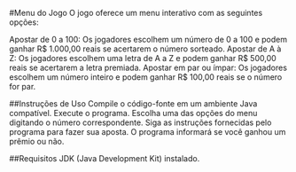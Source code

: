#Menu do Jogo
O jogo oferece um menu interativo com as seguintes opções:

Apostar de 0 a 100: Os jogadores escolhem um número de 0 a 100 e podem ganhar R$ 1.000,00 reais se acertarem o número sorteado.
Apostar de A à Z: Os jogadores escolhem uma letra de A a Z e podem ganhar R$ 500,00 reais se acertarem a letra premiada.
Apostar em par ou ímpar: Os jogadores escolhem um número inteiro e podem ganhar R$ 100,00 reais se o número for par.

##Instruções de Uso
Compile o código-fonte em um ambiente Java compatível.
Execute o programa.
Escolha uma das opções do menu digitando o número correspondente.
Siga as instruções fornecidas pelo programa para fazer sua aposta.
O programa informará se você ganhou um prêmio ou não.

##Requisitos
JDK (Java Development Kit) instalado.
